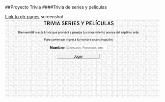 ##Proyecto Trivia
####Trivia de series y peliculas

[Link to gh-pages]( https://mariia1304.github.io/trivia/)
screenshot
![alt text](trivia.png)